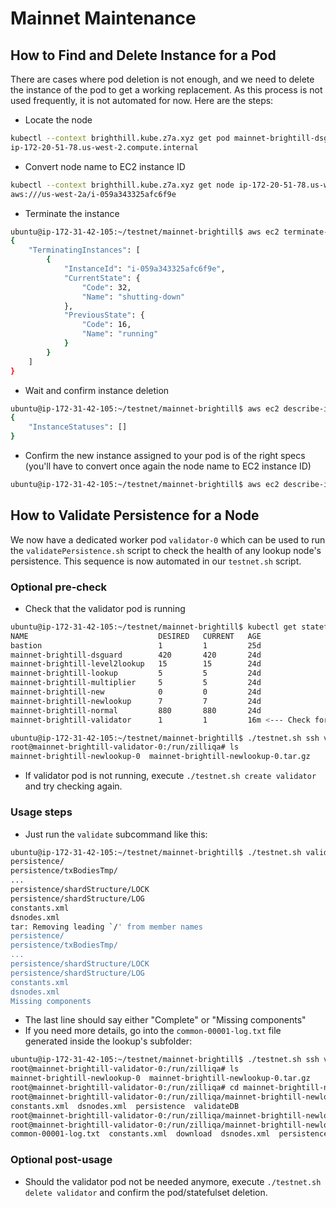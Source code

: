 # Mainnet Maintenance

## How to Find and Delete Instance for a Pod

There are cases where pod deletion is not enough, and we need to delete the instance of the pod to get a working replacement. As this process is not used frequently, it is not automated for now. Here are the steps:

- Locate the node

```bash
kubectl --context brighthill.kube.z7a.xyz get pod mainnet-brightill-dsguard-90 -ojsonpath={..nodeName}
ip-172-20-51-78.us-west-2.compute.internal
```

- Convert node name to EC2 instance ID

```bash
kubectl --context brighthill.kube.z7a.xyz get node ip-172-20-51-78.us-west-2.compute.internal -ojsonpath={.spec.providerID}
aws:///us-west-2a/i-059a343325afc6f9e
```

- Terminate the instance

```bash
ubuntu@ip-172-31-42-105:~/testnet/mainnet-brightill$ aws ec2 terminate-instances --instance-ids i-059a343325afc6f9e --region us-west-2
{
    "TerminatingInstances": [
        {
            "InstanceId": "i-059a343325afc6f9e",
            "CurrentState": {
                "Code": 32,
                "Name": "shutting-down"
            },
            "PreviousState": {
                "Code": 16,
                "Name": "running"
            }
        }
    ]
}
```

- Wait and confirm instance deletion

```bash
ubuntu@ip-172-31-42-105:~/testnet/mainnet-brightill$ aws ec2 describe-instance-status --instance-ids i-059a343325afc6f9e --region us-west-2
{
    "InstanceStatuses": []
}
```

- Confirm the new instance assigned to your pod is of the right specs (you'll have to convert once again the node name to EC2 instance ID)

```bash
ubuntu@ip-172-31-42-105:~/testnet/mainnet-brightill$ aws ec2 describe-instances --instance-ids <new instance id> --region us-west-2
```

## How to Validate Persistence for a Node

We now have a dedicated worker pod `validator-0` which can be used to run the `validatePersistence.sh` script to check the health of any lookup node's persistence. This sequence is now automated in our `testnet.sh` script.

### Optional pre-check

- Check that the validator pod is running

```bash
ubuntu@ip-172-31-42-105:~/testnet/mainnet-brightill$ kubectl get statefulsets
NAME                             DESIRED   CURRENT   AGE
bastion                          1         1         25d
mainnet-brightill-dsguard        420       420       24d
mainnet-brightill-level2lookup   15        15        24d
mainnet-brightill-lookup         5         5         24d
mainnet-brightill-multiplier     5         5         24d
mainnet-brightill-new            0         0         24d
mainnet-brightill-newlookup      7         7         24d
mainnet-brightill-normal         880       880       24d
mainnet-brightill-validator      1         1         16m <--- Check for this statefulset

ubuntu@ip-172-31-42-105:~/testnet/mainnet-brightill$ ./testnet.sh ssh validator 0
root@mainnet-brightill-validator-0:/run/zilliqa# ls
mainnet-brightill-newlookup-0  mainnet-brightill-newlookup-0.tar.gz
```

- If validator pod is not running, execute `./testnet.sh create validator` and try checking again.

### Usage steps

- Just run the `validate` subcommand like this:

```bash
ubuntu@ip-172-31-42-105:~/testnet/mainnet-brightill$ ./testnet.sh validate newlookup 0
persistence/
persistence/txBodiesTmp/
...
persistence/shardStructure/LOCK
persistence/shardStructure/LOG
constants.xml
dsnodes.xml
tar: Removing leading `/' from member names
persistence/
persistence/txBodiesTmp/
...
persistence/shardStructure/LOCK
persistence/shardStructure/LOG
constants.xml
dsnodes.xml
Missing components
```

- The last line should say either "Complete" or "Missing components"
- If you need more details, go into the `common-00001-log.txt` file generated inside the lookup's subfolder:

```bash
ubuntu@ip-172-31-42-105:~/testnet/mainnet-brightill$ ./testnet.sh ssh validator 0
root@mainnet-brightill-validator-0:/run/zilliqa# ls
mainnet-brightill-newlookup-0  mainnet-brightill-newlookup-0.tar.gz
root@mainnet-brightill-validator-0:/run/zilliqa# cd mainnet-brightill-newlookup-0
root@mainnet-brightill-validator-0:/run/zilliqa/mainnet-brightill-newlookup-0# ls
constants.xml  dsnodes.xml  persistence  validateDB
root@mainnet-brightill-validator-0:/run/zilliqa/mainnet-brightill-newlookup-0# cd validateDB/
root@mainnet-brightill-validator-0:/run/zilliqa/mainnet-brightill-newlookup-0/validateDB# ls
common-00001-log.txt  constants.xml  download  dsnodes.xml  persistence
```

### Optional post-usage

- Should the validator pod not be needed anymore, execute `./testnet.sh delete validator` and confirm the pod/statefulset deletion.
